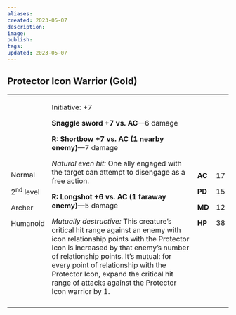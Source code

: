 ```yaml
---
aliases: 
created: 2023-05-07
description: 
image: 
publish: 
tags: 
updated: 2023-05-07
---
```


## Protector Icon Warrior (Gold)

<table>
<colgroup>
<col style="width: 16%" />
<col style="width: 72%" />
<col style="width: 5%" />
<col style="width: 5%" />
</colgroup>
<tbody>
<tr class="odd">
<td><p>Normal</p>
<p>2<sup>nd</sup> level</p>
<p>Archer</p>
<p>Humanoid</p></td>
<td><p>Initiative: +7</p>
<p><strong>Snaggle sword +7 vs. AC</strong>—6 damage</p>
<p><strong>R: Shortbow +7 vs. AC (1 nearby enemy)</strong>—7 damage</p>
<p><em>Natural even hit:</em> One ally engaged with the target can
attempt to disengage as a free action.</p>
<p><strong>R: Longshot +6 vs. AC (1 faraway enemy)</strong>—5 damage</p>
<p><em>Mutually destructive:</em> This creature’s critical hit range
against an enemy with icon relationship points with the Protector Icon
is increased by that enemy’s number of relationship points. It’s mutual:
for every point of relationship with the Protector Icon, expand the
critical hit range of attacks against the Protector Icon warrior by
1.</p></td>
<td><p><strong>AC</strong></p>
<p><strong>PD</strong></p>
<p><strong>MD</strong></p>
<p><strong>HP</strong></p></td>
<td><p>17</p>
<p>15</p>
<p>12</p>
<p>38</p></td>
</tr>
<tr class="even">
<td></td>
<td></td>
<td></td>
<td></td>
</tr>
</tbody>
</table>

